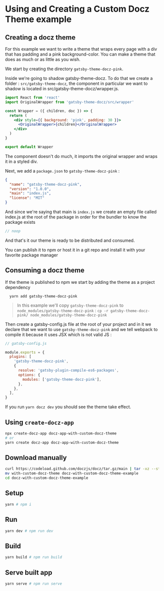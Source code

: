 # Using and Creating a Custom Docz Theme example

## Creating a docz theme

For this example we want to write a theme that wraps every page with a div that has padding and a pink background-color. You can make a theme that does as much or as little as you wish.

We start by creating the directory `gatsby-theme-docz-pink`.

Inside we're going to shadow gatsby-theme-docz. To do that we create a folder : `src/gatsby-theme-docz`, the component in particular we want to shadow is located in src/gatsby-theme-docz/wrapper.js.

```jsx
import React from 'react'
import OriginalWrapper from 'gatsby-theme-docz/src/wrapper'

const Wrapper = ({ children, doc }) => {
  return (
    <div style={{ background: 'pink', padding: 30 }}>
      <OriginalWrapper>{children}</OriginalWrapper>
    </div>
  )
}

export default Wrapper
```

The component doesn't do much, it imports the original wrapper and wraps it in a styled div.

Next, we add a `package.json` to `gatsby-theme-docz-pink` :

```json
{
  "name": "gatsby-theme-docz-pink",
  "version": "1.0.0",
  "main": "index.js",
  "license": "MIT"
}
```

And since we're saying that main is `index.js` we create an empty file called index.js at the root of the package in order for the bundler to know the package exists

```js
// noop
```

And that's it our theme is ready to be distributed and consumed.

You can publish it to npm or host it in a git repo and install it with your favorite package manager

## Consuming a docz theme

If the theme is published to npm we start by adding the theme as a project dependency

```
  yarn add gatsby-theme-docz-pink
```

> In this example we'll copy `gatsby-theme-docz-pink` to `node_modules/gatsby-theme-docz-pink` : `cp -r gatsby-theme-docz-pink/ node_modules/gatsby-theme-docz-pink`

Then create a gatsby-config.js file at the root of your project and in it we declare that we want to use `gatsby-theme-docz-pink` and we tell webpack to compile it because it uses JSX which is not valid JS :

```js
// gatsby-config.js

module.exports = {
  plugins: [
    'gatsby-theme-docz-pink',
    {
      resolve: 'gatsby-plugin-compile-es6-packages',
      options: {
        modules: ['gatsby-theme-docz-pink'],
      },
    },
  ],
}
```

If you run `yarn docz dev` you should see the theme take effect.

## Using `create-docz-app`

```sh
npx create-docz-app docz-app-with-custom-docz-theme
# or
yarn create docz-app docz-app-with-custom-docz-theme
```

## Download manually

```sh
curl https://codeload.github.com/doczjs/docz/tar.gz/main | tar -xz --strip=2 docz-main/examples/with-custom-docz-theme
mv with-custom-docz-theme docz-with-custom-docz-theme-example
cd docz-with-custom-docz-theme-example
```

## Setup

```sh
yarn # npm i
```

## Run

```sh
yarn dev # npm run dev
```

## Build

```sh
yarn build # npm run build
```

## Serve built app

```sh
yarn serve # npm run serve
```
